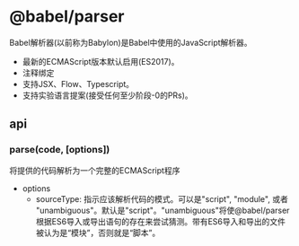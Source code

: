 # @babel/parser
Babel解析器(以前称为Babylon)是Babel中使用的JavaScript解析器。
* 最新的ECMAScript版本默认启用(ES2017)。
* 注释绑定
* 支持JSX、Flow、Typescript。
* 支持实验语言提案(接受任何至少阶段-0的PRs)。
## api
### parse(code, [options])
将提供的代码解析为一个完整的ECMAScript程序
* options
  * sourceType: 指示应该解析代码的模式。可以是"script", "module", 或者 "unambiguous"。默认是"script"。"unambiguous"将使@babel/parser根据ES6导入或导出语句的存在来尝试猜测。带有ES6导入和导出的文件被认为是“模块”，否则就是“脚本”。